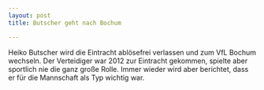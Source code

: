```yaml
---
layout: post
title: Butscher geht nach Bochum

---
```


Heiko Butscher wird die Eintracht ablösefrei verlassen und zum VfL Bochum wechseln. Der Verteidiger war 2012 zur Eintracht gekommen, spielte aber sportlich nie die ganz große Rolle. Immer wieder wird aber berichtet, dass er für die Mannschaft als Typ wichtig war.


